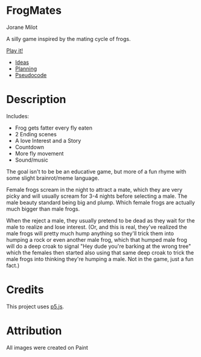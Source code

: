 
# FrogMates
Jorane Milot

A silly game inspired by the mating cycle of frogs.

[Play it!]()

- [Ideas](./ideas.md)
- [Planning](./planning.md)
- [Pseudocode](./pseudocode.md)

# Description
Includes:
- Frog gets fatter every fly eaten
- 2 Ending scenes
- A love Interest and a Story
- Countdown
- More fly movement
- Sound/music

The goal isn't to be be an educative game, but more of a fun 
rhyme with some slight brainrot/meme language. 

Female frogs scream in the night to attract a mate, which they are very picky and will usually scream for 3-4 nights before selecting a male. The male beauty standard being big and plump. Which female frogs are actually much bigger than male frogs. 

When the reject a male, they usually pretend to be dead as they wait for the male to realize and lose interest. (Or, and this is real, they've realized the male frogs will pretty much hump anything so they'll trick them into humping a rock or even another male frog, which that humped male frog will do a deep croak to signal "Hey dude you're barking at the wrong tree" which the females then started also using that same deep croak to trick the male frogs into thinking they're humping a male. Not in the game, just a fun fact.)

# Credits
This project uses [p5.js](https://p5js.org).

# Attribution
All images were created on Paint




